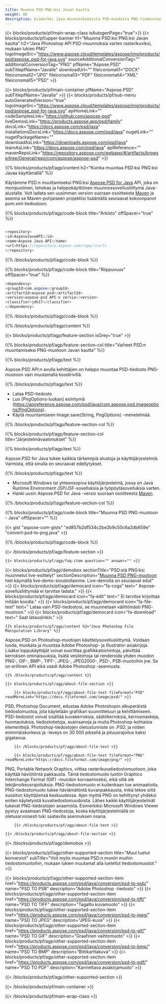 ```yaml
---
title: Muunna PSD PNG:ksi Javan kautta
weight: 80
description: Esimerkki Java-muunnoskoodista PSD-muodosta PNG-tiedostoon. Käytä tätä esimerkkikoodia PSD:n muuntamiseen PNG-muotoon missä tahansa Web- tai Desktop Java -pohjaisessa sovelluksessa.
---
```


{{< blocks/products/pf/main-wrap-class isAutogenPage="true">}}
{{< blocks/products/pf/upper-banner h1="Muunna PSD:ksi PNG:ksi Javan kautta" h2="Java Photoshop API PSD-muunnoksia varten rasterikuviksi, mukaan lukien PNG" logoImageSrc="https://www.aspose.cloud/templates/aspose/img/products/psd/aspose_psd-for-java.svg" sourceAdditionalConversionTag="" additionalConversionTag="PNG" pfName="Aspose.PSD" subTitlepfName="Javalle" downloadUrl="" fileiconsmall1="DOCX" fileiconsmall2="JPG" fileiconsmall3="PDF" fileiconsmall4="XML" fileiconsmall5="PSD" >}}

{{< blocks/products/pf/main-container pfName="Aspose.PSD" subTitlepfName="Javalla" >}}
{{< blocks/products/pf/sub-menu autoGeneratedVersion="true" logoImageSrc="https://www.aspose.cloud/templates/aspose/img/products/psd/aspose_psd-for-java.svg" apiHomeLink="" codeSamplesLink="https://github.com/aspose-psd" liveDemosLink="https://products.aspose.app/psd/family" docsLink="https://docs.aspose.com/psd/java" installationsDocsLink="https://docs.aspose.com/psd/java" nugetLink="" nugetPackageName="" downloadAsLink="https://downloads.aspose.com/psd/java" learnAsLink="https://docs.aspose.com/psd/java" apiReference="" mavenRepoLink="https://repository.aspose.com/webapp/#/artifacts/browse/tree/General/repo/com/aspose/aspose-psd" >}}

{{% blocks/products/pf/agp/content h2="Kuinka muuntaa PSD:ksi PNG:ksi Javaa käyttämällä" %}}

 Käytämme PSD:n muuttamiseksi PNG:ksi
 [Aspose.PSD for Java](https://products.aspose.com/psd/java)
 API, joka on monipuolinen, tehokas ja helppokäyttöinen muunnossovellusliittymä Java-alustalle. Voit ladata sen uusimman version suoraan osoitteesta
 [Maven](https://repository.aspose.com/webapp/#/artifacts/browse/tree/General/repo/com/aspose/aspose-psd)
 ja asenna se Maven-pohjaiseen projektiisi lisäämällä seuraavat kokoonpanot pom.xml-tiedostoon.

{{% blocks/products/pf/agp/code-block title="Arkisto" offSpacer="true" %}}

``` cs

<repository>
<id>AsposeJavaAPI</id>
<name>Aspose Java API</name>
<url>https://repository.aspose.com/repo/</url>
</repository>

```

{{% /blocks/products/pf/agp/code-block %}}

{{% blocks/products/pf/agp/code-block title="Riippuvuus" offSpacer="true" %}}

``` cs
<dependency>
<groupId>com.aspose</groupId>
<artifactId>aspose-psd</artifactId>
<version>aspose-psd API:n versio</version>
<classifier>jdk17</classifier>
</dependency>

```

{{% /blocks/products/pf/agp/code-block %}}

{{% /blocks/products/pf/agp/content %}}

{{< blocks/products/pf/agp/feature-section isGrey="true" >}}

{{% blocks/products/pf/agp/feature-section-col title="Vaiheet PSD:n muuntamiseksi PNG-muotoon Javan kautta" %}}

{{% blocks/products/pf/agp/text %}}

 Aspose.PSD API:n avulla kehittäjien on helppo muuntaa PSD-tiedosto PNG-muotoon vain muutamalla koodirivillä.

{{% /blocks/products/pf/agp/text %}}

- Lataa PSD-tiedosto
- Luo [PngOptions-luokan] esiintymä (https://apireference.aspose.com/psd/java/com.aspose.psd.imageoptions/PngOptions).
- Käytä muuntamiseen Image.save(String, PngOptions) -menetelmää.

{{% /blocks/products/pf/agp/feature-section-col %}}

{{% blocks/products/pf/agp/feature-section-col title="Järjestelmävaatimukset" %}}

{{% blocks/products/pf/agp/text %}}

 Aspose.PSD for Java tukee kaikkia tärkeimpiä alustoja ja käyttöjärjestelmiä. Varmista, että sinulla on seuraavat edellytykset.

{{% /blocks/products/pf/agp/text %}}

- Microsoft Windows tai yhteensopiva käyttöjärjestelmä, jossa on Java Runtime Environment JSP/JSF-sovelluksia ja työpöytäsovelluksia varten.
- Hanki uusin Aspose.PSD for Java -versio suoraan osoitteesta
 [Maven](https://repository.aspose.com/webapp/#/artifacts/browse/tree/General/repo/com/aspose/aspose-psd).

{{% /blocks/products/pf/agp/feature-section-col %}}

{{% blocks/products/pf/agp/code-block title="Muunna PSD PNG-muotoon - Java" offSpacer="" %}}

{{< gist "aspose-com-gists" "ed857b2df534c2be2b9c50c6a2db659e" "convert-psd-to-png.java" >}}

{{% /blocks/products/pf/agp/code-block %}}

{{< /blocks/products/pf/agp/feature-section >}}

    {{< blocks/products/pf/agp/faq-item question="" answer="" >}}
 

<!-- aboutfile Starts -->

{{< blocks/products/pf/agp/demobox sectionTitle="PSD:stä PNG:ksi muunnetut live-esittelyt" sectionDescription="[Muunna PSD PNG-muotoon](https://products.aspose.app/psd/conversion/psd-to-png) heti käymällä live-demo-sivustollamme. Live-demolla on seuraavat edut" >}}
        {{< blocks/products/pf/agp/democard icon="fa-cogs" text=" Aspose-sovellusliittymää ei tarvitse ladata." >}}
        {{< blocks/products/pf/agp/democard icon="fa-edit" text=" Ei tarvitse kirjoittaa mitään koodia." >}}
        {{< blocks/products/pf/agp/democard icon="fa-file-text" text=" Lataa vain PSD-tiedostosi, se muunnetaan välittömästi PNG-muotoon." >}}
        {{< blocks/products/pf/agp/democard icon="fa-download" text=" Saat latauslinkin." >}}

    {{% blocks/products/pf/agp/content h2="Java Photoshop File Manipulation Library" %}}

 Aspose.PSD on Photoshop-muotojen käsittelysovellusliittymä. Voidaan luoda, muokata ja muuntaa Adobe Photoshop- ja Illustrator-asiakirjoja. Lisäksi loppukäyttäjät voivat suorittaa grafiikkatoimintoja, päivittää kerroksen ominaisuuksia, lisätä vesileimoja tai renderoida yhden muodon PNG-, GIF-, BMP-, TIFF-, JPEG-, JPEG2000-, PSD-, PSB-muotoihin jne. Se on erillinen API eikä vaadi Adobe Photoshop -asennusta.



    {{% /blocks/products/pf/agp/content %}}

    {{< blocks/products/pf/agp/about-file-section >}}

        {{< blocks/products/pf/agp/about-file-text fileFormat="PSD" readMoreLink="https://docs.fileformat.com/image/psd/" >}}

PSD, Photoshop Document, edustaa Adobe Photoshopin alkuperäistä tiedostomuotoa, jota käytetään grafiikan suunnitteluun ja kehittämiseen. PSD-tiedostot voivat sisältää kuvakerroksia, säätökerroksia, kerrosmaskeja, huomautuksia, tiedostotietoja, avainsanoja ja muita Photoshop-kohtaisia ​​elementtejä. Photoshop-tiedostojen oletustunniste on .PSD, ja niiden enimmäiskorkeus ja -leveys on 30 000 pikseliä ja pituusrajoitus kaksi gigatavua.


        {{< /blocks/products/pf/agp/about-file-text >}}

        {{< blocks/products/pf/agp/about-file-text fileFormat="PNG" readMoreLink="https://docs.fileformat.com/image/png/" >}}

PNG, Portable Network Graphics, viittaa rasterikuvatiedostomuotoon, joka käyttää häviötöntä pakkausta. Tämä tiedostomuoto luotiin Graphics Interchange Format (GIF) -muodon korvaamiseksi, eikä sillä ole tekijänoikeusrajoituksia. PNG-tiedostomuoto ei kuitenkaan tue animaatioita. PNG-tiedostomuoto tukee häviämätöntä kuvanpakkausta, mikä tekee siitä suositun käyttäjiensä keskuudessa. Ajan myötä PNG on kehittynyt yhdeksi eniten käytetyistä kuvatiedostomuodoista. Lähes kaikki käyttöjärjestelmät tukevat PNG-tiedostojen avaamista. Esimerkiksi Microsoft Windows Viewer pystyy avaamaan PNG-tiedostoja, koska käyttöjärjestelmällä on oletusarvoisesti tuki saatavilla asennuksen osana.


        {{< /blocks/products/pf/agp/about-file-text >}}

    {{< /blocks/products/pf/agp/about-file-section >}}

{{< /blocks/products/pf/agp/demobox >}}

<!-- aboutfile Ends -->

{{< blocks/products/pf/agp/other-supported-section title="Muut tuetut konversiot" subTitle="Voit myös muuntaa PSD:n moniin muihin tiedostomuotoihin, mukaan lukien muutamat alla luetellut tiedostomuodot." >}}

{{< blocks/products/pf/agp/other-supported-section-item href="https://products.aspose.com/psd/java/conversion/psd-to-psb/" name="PSD TO PSB" description="Adobe Photoshop -tiedosto" >}}
{{< blocks/products/pf/agp/other-supported-section-item href="https://products.aspose.com/psd/java/conversion/psd-to-tiff/" name="PSD TO TIFF" description="Tagattu kuvamuoto" >}}
{{< blocks/products/pf/agp/other-supported-section-item href="https://products.aspose.com/psd/java/conversion/psd-to-jpeg/" name="PSD TO JPEG" description="JPEG-kuva" >}}
{{< blocks/products/pf/agp/other-supported-section-item href="https://products.aspose.com/psd/java/conversion/psd-to-gif/" name="PSD TO GIF" description="Graafinen vaihtomuoto" >}}
{{< blocks/products/pf/agp/other-supported-section-item href="https://products.aspose.com/psd/java/conversion/psd-to-bmp/" name="PSD TO BMP" description="Bittikarttakuva" >}}
{{< blocks/products/pf/agp/other-supported-section-item href="https://products.aspose.com/psd/java/conversion/psd-to-pdf/" name="PSD TO PDF" description="Kannettava asiakirjamuoto" >}}

{{< /blocks/products/pf/agp/other-supported-section >}}

{{< /blocks/products/pf/main-container >}}
    
{{< /blocks/products/pf/main-wrap-class >}}
